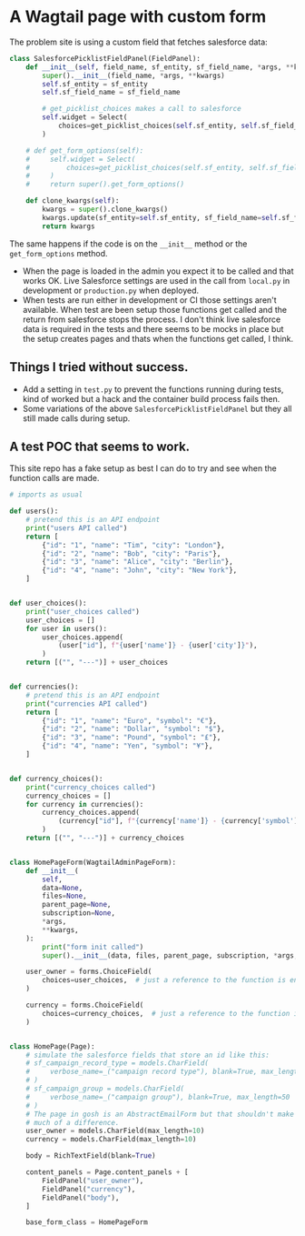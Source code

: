 # A Wagtail page with custom form

The problem site is using a custom field that fetches salesforce data:

```python
class SalesforcePicklistFieldPanel(FieldPanel):
    def __init__(self, field_name, sf_entity, sf_field_name, *args, **kwargs):
        super().__init__(field_name, *args, **kwargs)
        self.sf_entity = sf_entity
        self.sf_field_name = sf_field_name

        # get_picklist_choices makes a call to salesforce
        self.widget = Select(
            choices=get_picklist_choices(self.sf_entity, self.sf_field_name)
        )

    # def get_form_options(self):
    #     self.widget = Select(
    #         choices=get_picklist_choices(self.sf_entity, self.sf_field_name)
    #     )
    #     return super().get_form_options()

    def clone_kwargs(self):
        kwargs = super().clone_kwargs()
        kwargs.update(sf_entity=self.sf_entity, sf_field_name=self.sf_field_name)
        return kwargs
```

The same happens if the code is on the `__init__` method or the `get_form_options` method.

- When the page is loaded in the admin you expect it to be called and that works OK. Live Salesforce settings are used in the call from `local.py` in development or `production.py` when deployed.
- When tests are run either in development or CI those settings aren't available. When test are been setup those functions get called and the return from salesforce stops the process. I don't think live salesforce data is required in the tests and there seems to be mocks in place but the setup creates pages and thats when the functions get called, I think.

## Things I tried without success.

- Add a setting in `test.py` to prevent the functions running during tests, kind of worked but a hack and the container build process fails then.
- Some variations of the above `SalesforcePicklistFieldPanel` but they all still made calls during setup.

## A test POC that seems to work.

This site repo has a fake setup as best I can do to try and see when the function calls are made.

```python
# imports as usual

def users():
    # pretend this is an API endpoint
    print("users API called")
    return [
        {"id": "1", "name": "Tim", "city": "London"},
        {"id": "2", "name": "Bob", "city": "Paris"},
        {"id": "3", "name": "Alice", "city": "Berlin"},
        {"id": "4", "name": "John", "city": "New York"},
    ]


def user_choices():
    print("user_choices called")
    user_choices = []
    for user in users():
        user_choices.append(
            (user["id"], f"{user['name']} - {user['city']}"),
        )
    return [("", "---")] + user_choices


def currencies():
    # pretend this is an API endpoint
    print("currencies API called")
    return [
        {"id": "1", "name": "Euro", "symbol": "€"},
        {"id": "2", "name": "Dollar", "symbol": "$"},
        {"id": "3", "name": "Pound", "symbol": "£"},
        {"id": "4", "name": "Yen", "symbol": "¥"},
    ]


def currency_choices():
    print("currency_choices called")
    currency_choices = []
    for currency in currencies():
        currency_choices.append(
            (currency["id"], f"{currency['name']} - {currency['symbol']}"),
        )
    return [("", "---")] + currency_choices


class HomePageForm(WagtailAdminPageForm):
    def __init__(
        self,
        data=None,
        files=None,
        parent_page=None,
        subscription=None,
        *args,
        **kwargs,
    ):
        print("form init called")
        super().__init__(data, files, parent_page, subscription, *args, **kwargs)

    user_owner = forms.ChoiceField(
        choices=user_choices,  # just a reference to the function is enough
    )

    currency = forms.ChoiceField(
        choices=currency_choices,  # just a reference to the function is enough
    )


class HomePage(Page):
    # simulate the salesforce fields that store an id like this:
    # sf_campaign_record_type = models.CharField(
    #     verbose_name=_("campaign record type"), blank=True, max_length=50
    # )
    # sf_campaign_group = models.CharField(
    #     verbose_name=_("campaign group"), blank=True, max_length=50
    # )
    # The page in gosh is an AbstractEmailForm but that shouldn't make too
    # much of a difference.
    user_owner = models.CharField(max_length=10)
    currency = models.CharField(max_length=10)

    body = RichTextField(blank=True)

    content_panels = Page.content_panels + [
        FieldPanel("user_owner"),
        FieldPanel("currency"),
        FieldPanel("body"),
    ]

    base_form_class = HomePageForm

```


